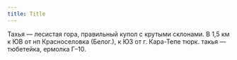 ```yaml
---
title: Title
---
```


Тахья — лесистая гора, правильный купол с крутыми склонами. В 1,5 км к ЮВ от нп
Красноселовка (Белог.), к ЮЗ от г. Кара-Тепе тюрк. такья — тюбетейка, ермолка
Г–10.
